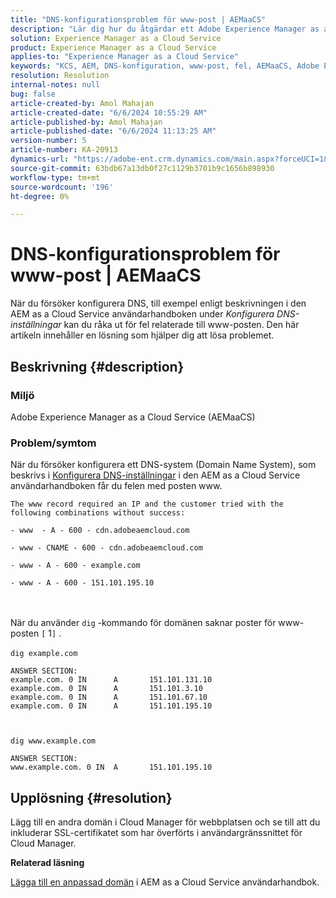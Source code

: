 ```yaml
---
title: "DNS-konfigurationsproblem för www-post | AEMaaCS"
description: "Lär dig hur du åtgärdar ett Adobe Experience Manager as a Cloud Service-problem där du får ett www-postfel när du konfigurerar DNS."
solution: Experience Manager as a Cloud Service
product: Experience Manager as a Cloud Service
applies-to: "Experience Manager as a Cloud Service"
keywords: "KCS, AEM, DNS-konfiguration, www-post, fel, AEMaaCS, Adobe Experience Manager as a Cloud Service"
resolution: Resolution
internal-notes: null
bug: false
article-created-by: Amol Mahajan
article-created-date: "6/6/2024 10:55:29 AM"
article-published-by: Amol Mahajan
article-published-date: "6/6/2024 11:13:25 AM"
version-number: 5
article-number: KA-20913
dynamics-url: "https://adobe-ent.crm.dynamics.com/main.aspx?forceUCI=1&pagetype=entityrecord&etn=knowledgearticle&id=cbe6c446-f323-ef11-840a-00224808decd"
source-git-commit: 63bdb67a13db0f27c1129b3701b9c1656b898930
workflow-type: tm+mt
source-wordcount: '196'
ht-degree: 0%

---
```


# DNS-konfigurationsproblem för www-post | AEMaaCS


När du försöker konfigurera DNS, till exempel enligt beskrivningen i den AEM as a Cloud Service användarhandboken under *Konfigurera DNS-inställningar* kan du råka ut för fel relaterade till www-posten. Den här artikeln innehåller en lösning som hjälper dig att lösa problemet.

## Beskrivning {#description}


### <b>Miljö</b>

Adobe Experience Manager as a Cloud Service (AEMaaCS)



### <b>Problem/symtom</b>

När du försöker konfigurera ett DNS-system (Domain Name System), som beskrivs i [Konfigurera DNS-inställningar](https://experienceleague.adobe.com/docs/experience-manager-cloud-service/content/implementing/using-cloud-manager/custom-domain-names/configure-dns-settings.html) i den AEM as a Cloud Service användarhandboken får du felen med posten www.


```
The www record required an IP and the customer tried with the following combinations without success:

- www  - A - 600 - cdn.adobeaemcloud.com

- www - CNAME - 600 - cdn.adobeaemcloud.com

- www - A - 600 - example.com

- www - A - 600 - 151.101.195.10
```

<br><br>När du använder `dig` -kommando för domänen saknar poster för www-posten `[` 1`]` .<br><br>`dig example.com`



```
ANSWER SECTION:
example.com. 0 IN      A       151.101.131.10
example.com. 0 IN      A       151.101.3.10
example.com. 0 IN      A       151.101.67.10
example.com. 0 IN      A       151.101.195.10
```


` `

`dig www.example.com`




```
ANSWER SECTION:
www.example.com. 0 IN  A       151.101.195.10
```



## Upplösning {#resolution}


Lägg till en andra domän i Cloud Manager för webbplatsen och se till att du inkluderar SSL-certifikatet som har överförts i användargränssnittet för Cloud Manager.

<b>Relaterad läsning</b>

[Lägga till en anpassad domän](https://experienceleague.adobe.com/docs/experience-manager-cloud-service/content/implementing/using-cloud-manager/custom-domain-names/add-custom-domain-name.html) i AEM as a Cloud Service användarhandbok.
